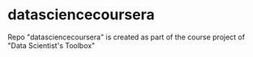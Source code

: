# datasciencecoursera
Repo "datasciencecoursera" is created as part of the course project of "Data Scientist's Toolbox" 
